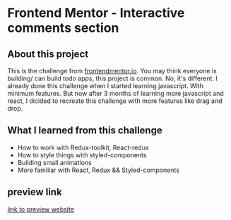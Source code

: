 # Frontend Mentor - Interactive comments section

## About this project

This is the challenge from [frontendmentor.io](frontendmentor.io).
You may think everyone is building/ can build todo apps, this project is common. No, it's different.
I already done this challenge when I started learning javascript. With minimum features. But now after 3 months of learning more javascript and react, I dicided to recreate this challenge with more features like drag and drop.

## What I learned from this challenge

- How to work with Redux-toolkit, React-redux
- How to style things with styled-components
- Building small animations
- More familiar with React, Redux && Styled-components

## preview link

[link to preview website](https://aqueous-fjord-35030.herokuapp.com/)

